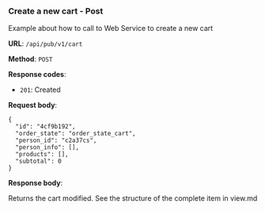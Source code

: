 ### Create a new cart - Post

Example about how to call to Web Service to create a new cart

**URL**: `/api/pub/v1/cart`

**Method**: `POST`

**Response codes**:
* `201`: Created

**Request body**:

```
{
  "id": "4cf9b192",
  "order_state": "order_state_cart",
  "person_id": "c2a37cs",
  "person_info": [],
  "products": [],
  "subtotal": 0
}
```

**Response body**:

Returns the cart modified. See the structure of the complete item in view.md 

